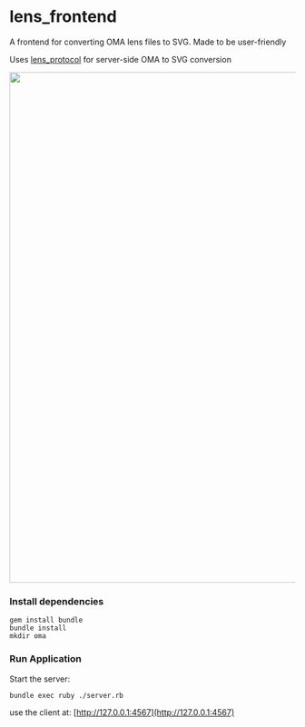 # lens_frontend

A frontend for converting OMA lens files to SVG.
Made to be user-friendly

Uses [lens_protocol](https://github.com/eeng/lens_protocol) for server-side OMA to SVG conversion


<p align="center">
  <img src="https://i.ibb.co/HhtcFV0/demo-lens.png" width="900"/>
</p>


### Install dependencies

```
gem install bundle
bundle install
mkdir oma
```

### Run Application

Start the server:
```
bundle exec ruby ./server.rb
```

use the client at:
[http://127.0.0.1:4567](http://127.0.0.1:4567)
